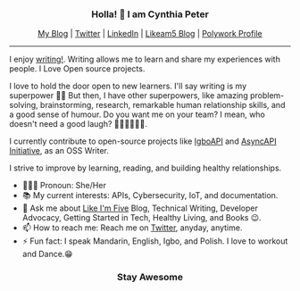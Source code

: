 

<!--
**CynthiaPeter/CynthiaPeter** is a ✨ _special_ ✨ repository because its `README.md` (this file) appears on your GitHub profile.


- 🔭 I’m currently working on ...
- 🌱 I’m currently learning ...
- 👯 I’m looking to collaborate on ...
- 🤔 I’m looking for help with ...
- 💬 Ask me about ...
- 📫 How to reach me: ...
- 😄 Pronouns: ...
- ⚡ Fun fact: ...
-->


<h3 align="center"> Holla! 👋  I am Cynthia Peter </h3>

<p align="center">
  <a href="https://cynthiapeter.com">My Blog</a> |
  <a href="https://twitter.com/iamCynthiaPeter">Twitter</a> |
  <a href="https://www.linkedin.com/in/cynthiapeter/">LinkedIn</a> |
  <a href="https://likeamfive.tech/">Likeam5 Blog</a> |
  <a href="https://www.polywork.com/iamcynthiapeter/">Polywork Profile</a>
</p>

---

I enjoy [writing!](https://cynthiapeter.com/series/technical-writing-basics). Writing allows me to learn and share my experiences with people. I Love Open source projects.

I love to hold the door open to new learners. I'll say writing is my superpower 💪🏿 But then, I have other superpowers, like amazing problem-solving, brainstorming, research, remarkable human relationship skills, and a good sense of humour. Do you want me on your team? I mean, who doesn't need a good laugh? 🤷🏿‍♀️🤷🏿‍♀️.

I currently contribute to open-source projects like [IgboAPI](https://igboapi.com/) and [AsyncAPI Initiative](https://www.asyncapi.com/), as an OSS Writer.

I strive to improve by learning, reading, and building healthy relationships. 

- 👩🏾‍💻 Pronoun: She/Her
- 📚 My current interests: APIs, Cybersecurity, IoT, and documentation.
- 💬 Ask me about [Like I'm Five](https://likeamfive.tech/) Blog, Technical Writing, Developer Advocacy, Getting Started in Tech, Healthy Living, and Books 😉.
- 📫 How to reach me: Reach me on [Twitter](https://twitter.com/iamCynthiaPeter), anyday, anytime.
- ⚡ Fun fact: I speak Mandarin, English, Igbo, and Polish. I love to workout and Dance.😁

<h3 align="center"> Stay Awesome </h3>
